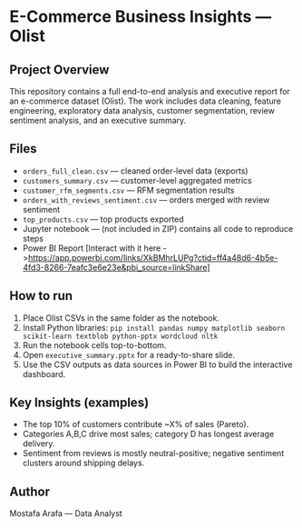 # E-Commerce Business Insights — Olist

## Project Overview
This repository contains a full end-to-end analysis and executive report for an e-commerce dataset (Olist). The work includes data cleaning, feature engineering, exploratory data analysis, customer segmentation, review sentiment analysis, and an executive summary.

## Files
- `orders_full_clean.csv` — cleaned order-level data (exports)
- `customers_summary.csv` — customer-level aggregated metrics
- `customer_rfm_segments.csv` — RFM segmentation results
- `orders_with_reviews_sentiment.csv` — orders merged with review sentiment
- `top_products.csv` — top products exported
- Jupyter notebook — (not included in ZIP) contains all code to reproduce steps
- Power BI Report [Interact with it here ->https://app.powerbi.com/links/XkBMhrLUPg?ctid=ff4a48d6-4b5e-4fd3-8266-7eafc3e6e23e&pbi_source=linkShare]

## How to run
1. Place Olist CSVs in the same folder as the notebook.
2. Install Python libraries: `pip install pandas numpy matplotlib seaborn scikit-learn textblob python-pptx wordcloud nltk`
3. Run the notebook cells top-to-bottom.
4. Open `executive_summary.pptx` for a ready-to-share slide.
5. Use the CSV outputs as data sources in Power BI to build the interactive dashboard.

## Key Insights (examples)
- The top 10% of customers contribute ~X% of sales (Pareto).
- Categories A,B,C drive most sales; category D has longest average delivery.
- Sentiment from reviews is mostly neutral-positive; negative sentiment clusters around shipping delays.

## Author
Mostafa Arafa — Data Analyst

